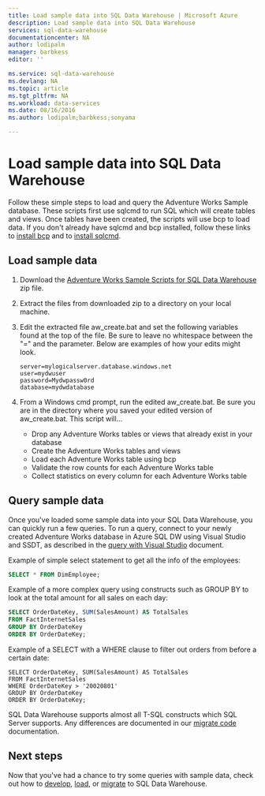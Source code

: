 ```yaml
---
title: Load sample data into SQL Data Warehouse | Microsoft Azure
description: Load sample data into SQL Data Warehouse
services: sql-data-warehouse
documentationcenter: NA
author: lodipalm
manager: barbkess
editor: ''

ms.service: sql-data-warehouse
ms.devlang: NA
ms.topic: article
ms.tgt_pltfrm: NA
ms.workload: data-services
ms.date: 08/16/2016
ms.author: lodipalm;barbkess;sonyama

---
```

# Load sample data into SQL Data Warehouse
Follow these simple steps to load and query the Adventure Works Sample database. These scripts first use sqlcmd to run SQL which will create tables and views. Once tables have been created, the scripts will use bcp to load data.  If you don't already have sqlcmd and bcp installed, follow these links to [install bcp][install bcp] and to [install sqlcmd][install sqlcmd].

## Load sample data
1. Download the [Adventure Works Sample Scripts for SQL Data Warehouse][Adventure Works Sample Scripts for SQL Data Warehouse] zip file.
2. Extract the files from downloaded zip to a directory on your local machine.
3. Edit the extracted file aw_create.bat and set the following variables found at the top of the file.  Be sure to leave no whitespace between the "=" and the parameter.  Below are examples of how your edits might look.
   
    ```
    server=mylogicalserver.database.windows.net
    user=mydwuser
    password=Mydwpassw0rd
    database=mydwdatabase
    ```
4. From a Windows cmd prompt, run the edited aw_create.bat.  Be sure you are in the directory where you saved your edited version of aw_create.bat.
   This script will...
   
   * Drop any Adventure Works tables or views that already exist in your database
   * Create the Adventure Works tables and views
   * Load each Adventure Works table using bcp
   * Validate the row counts for each Adventure Works table
   * Collect statistics on every column for each Adventure Works table

## Query sample data
Once you've loaded some sample data into your SQL Data Warehouse, you can quickly run a few queries.  To run a query, connect to your newly created Adventure Works database in Azure SQL DW using Visual Studio and SSDT, as described in the [query with Visual Studio][query with Visual Studio] document.

Example of simple select statement to get all the info of the employees:

```sql
SELECT * FROM DimEmployee;
```

Example of a more complex query using constructs such as GROUP BY to look at the total amount for all sales on each day:

```sql
SELECT OrderDateKey, SUM(SalesAmount) AS TotalSales
FROM FactInternetSales
GROUP BY OrderDateKey
ORDER BY OrderDateKey;
```

Example of a SELECT with a WHERE clause to filter out orders from before a certain date:

```
SELECT OrderDateKey, SUM(SalesAmount) AS TotalSales
FROM FactInternetSales
WHERE OrderDateKey > '20020801'
GROUP BY OrderDateKey
ORDER BY OrderDateKey;
```

SQL Data Warehouse supports almost all T-SQL constructs which SQL Server supports.  Any differences are documented in our [migrate code][migrate code] documentation.

## Next steps
Now that you've had a chance to try some queries with sample data, check out how to [develop][develop], [load][load], or [migrate][migrate] to SQL Data Warehouse.

<!--Image references-->

<!--Article references-->
[migrate]: sql-data-warehouse-overview-migrate.md
[develop]: sql-data-warehouse-overview-develop.md
[load]: sql-data-warehouse-overview-load.md
[query with Visual Studio]: sql-data-warehouse-query-visual-studio.md
[migrate code]: sql-data-warehouse-migrate-code.md
[install bcp]: sql-data-warehouse-load-with-bcp.md
[install sqlcmd]: sql-data-warehouse-get-started-connect-sqlcmd.md

<!--Other Web references-->
[Adventure Works Sample Scripts for SQL Data Warehouse]: https://migrhoststorage.blob.core.windows.net/sqldwsample/AdventureWorksSQLDW2012.zip
